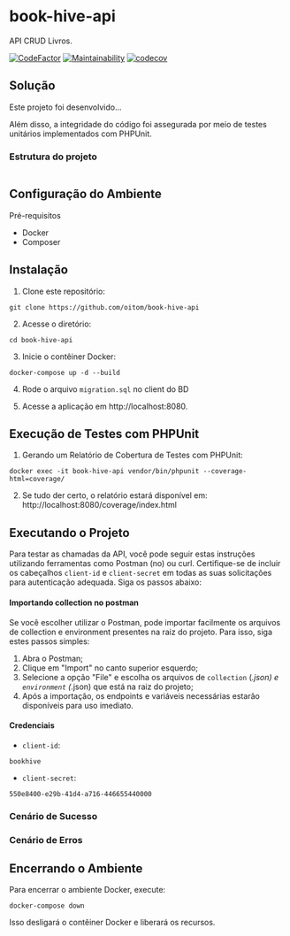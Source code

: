 # book-hive-api
API CRUD Livros.

[![CodeFactor](https://www.codefactor.io/repository/github/oitom/book-hive-api/badge)](https://www.codefactor.io/repository/github/oitom/book-hive-api)
[![Maintainability](https://api.codeclimate.com/v1/badges/b6622d01eb5db20fb80e/maintainability)](https://codeclimate.com/github/oitom/book-hive-api/maintainability)
[![codecov](https://codecov.io/github/oitom/book-hive-api/graph/badge.svg?token=fEo3raVrPp)](https://codecov.io/github/oitom/book-hive-api)

## Solução
Este projeto foi desenvolvido...

Além disso, a integridade do código foi assegurada por meio de testes unitários implementados com PHPUnit.

### Estrutura do projeto
```

```

## Configuração do Ambiente
Pré-requisitos

- Docker
- Composer

## Instalação
1. Clone este repositório:

```
git clone https://github.com/oitom/book-hive-api
```

2. Acesse o diretório:
```
cd book-hive-api
```

3. Inicie o contêiner Docker:
```
docker-compose up -d --build
```

4. Rode o arquivo `migration.sql` no client do BD

5. Acesse a aplicação em http://localhost:8080.

## Execução de Testes com PHPUnit

1. Gerando um Relatório de Cobertura de Testes com PHPUnit:
```
docker exec -it book-hive-api vendor/bin/phpunit --coverage-html=coverage/
```
2. Se tudo der certo, o relatório estará disponível em: http://localhost:8080/coverage/index.html

## Executando o Projeto
Para testar as chamadas da API, você pode seguir estas instruções utilizando ferramentas como Postman (no) ou curl. Certifique-se de incluir os cabeçalhos `client-id` e `client-secret` em todas as suas solicitações para autenticação adequada. Siga os passos abaixo:

#### Importando collection no postman
Se você escolher utilizar o Postman, pode importar facilmente os arquivos de collection e environment presentes na raiz do projeto. Para isso, siga estes passos simples:

1. Abra o Postman;
2. Clique em "Import" no canto superior esquerdo;
3. Selecione a opção "File" e escolha os arquivos de `collection` (*.json) e `environment` (*.json) que está na raiz do projeto;
4. Após a importação, os endpoints e variáveis necessárias estarão disponíveis para uso imediato.

#### Credenciais

- `client-id`: 
```
bookhive
```

- `client-secret`: 
```
550e8400-e29b-41d4-a716-446655440000
```

### Cenário de Sucesso

### Cenário de Erros

## Encerrando o Ambiente
Para encerrar o ambiente Docker, execute:

```
docker-compose down
```
Isso desligará o contêiner Docker e liberará os recursos.